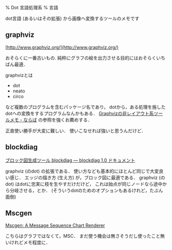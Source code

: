 % Dot 言語処理系
% 言語

dot言語 (あるいはその拡張) から画像へ変換するツールのメモです

## graphviz

[http://www.graphviz.org/](http://www.graphviz.org/)

おそらくに一番古いもの.
純粋にグラフの絵を出力させる目的にはおそらくいちばん最適．

graphvizとは

- dot
- neato
- circo

など複数のプログラムを含むパッケージ名であり，
dotから，ある処理を施したdotへの変換をするプログラムなんかもある．
[Graphvizの非レイアウト系ツールメモ - ならば](http://d.hatena.ne.jp/naraba/20110326/p1)
の参照を強くお薦めする．

正直使い勝手が大変に難しい．
使いこなせれば強いと思うんだけど．

## blockdiag

[ブロック図生成ツール blockdiag — blockdiag 1.0 ドキュメント](http://blockdiag.com/ja/blockdiag/)

graphviz (のdot) の拡張である．
使い方なども基本的にほとんど同じで大変良い感じ．
エッジの描き方 (生え方) が，ブロック図に最適である．
graphviz (のdot) はdotに忠実に枝を生やすだけだけど，
これは始点が同じノードなら途中から分岐させる，とか．
(そういうdotのためのオプションもあるけれど，たぶん面倒)

## Mscgen

[Mscgen: A Message Sequence Chart Renderer](http://www.mcternan.me.uk/mscgen/)

こちらはグラフではなくて，MSC．
まだ使う機会は無さそうだし使ったこと無いけれどメモ程度に．

